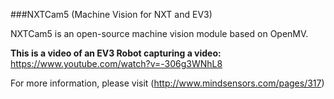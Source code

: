 ###NXTCam5 (Machine Vision for NXT and EV3)

NXTCam5 is an open-source machine vision module based on OpenMV.

**This is a video of an EV3 Robot capturing a video:**
https://www.youtube.com/watch?v=-306g3WNhL8

For more information, please visit (http://www.mindsensors.com/pages/317)
